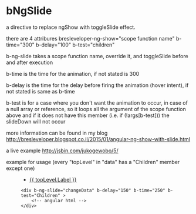 # bNgSlide

a directive to replace ngShow with toggleSlide effect.

there are 4 attribures
bresleveloper-ng-show="scope function name"
b-time="300"
b-delay="100"
b-test="children"

b-ng-slide takes a scope function name, override it, and toggleSlide before and after execution

b-time is the time for the animation, if not stated is 300

b-delay is the time for the delay before firing the animation (hover intent), if not stated is same as b-time

b-test is for a case where you don't want the animation to occur, in case of a null array or reference, so it loops all the argument of the scope function above and if it does not have this member (i.e. if (!args[b-test])) the slideDown will not occur

more information can be found in my blog http://bresleveloper.blogspot.co.il/2015/01/angular-ng-show-with-slide.html

a live example http://jsbin.com/jukogewobo/5/

example for usage  (every "topLevel" in "data" has a "Children" member except one)

<menu ng-controller="NavigationCtrl"  ng-cloak    ng-mouseleave="changeData({})">
	<ul>
		<li ng-repeat="topLevel in data" ng-mouseenter="changeData(topLevel, $index)" >
			<a href="{{ topLevel.URL || '#' }}">{{ topLevel.Label }}</a>
		</li>
	</ul>

    <div b-ng-slide="changeData" b-delay="150" b-time="250" b-test="Children" >
		<!-- angular html -->
	</div>
</menu>